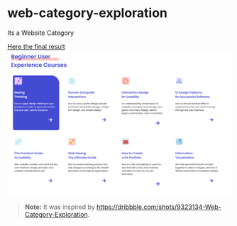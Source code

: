 # web-category-exploration
Its a Website Category

[Here the final result](https://sanurb.github.io/web-category-exploration/) 
![Resultado Final](https://raw.githubusercontent.com/sanurb/web-category-exploration/main/assets/img/resultado-final.png)

> **Note:** It was inspired by https://dribbble.com/shots/9323134-Web-Category-Exploration.
